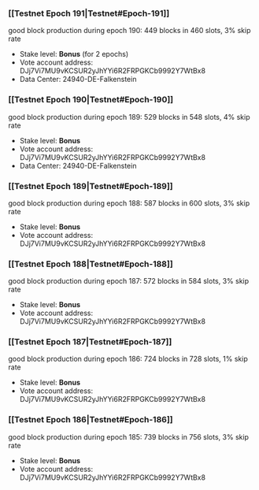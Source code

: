 ### [[Testnet Epoch 191|Testnet#Epoch-191]]
good block production during epoch 190: 449 blocks in 460 slots, 3% skip rate
* Stake level: **Bonus** (for 2 epochs)
* Vote account address: DJj7Vi7MU9vKCSUR2yJhYYi6R2FRPGKCb9992Y7WtBx8
* Data Center: 24940-DE-Falkenstein
### [[Testnet Epoch 190|Testnet#Epoch-190]]
good block production during epoch 189: 529 blocks in 548 slots, 4% skip rate
* Stake level: **Bonus**
* Vote account address: DJj7Vi7MU9vKCSUR2yJhYYi6R2FRPGKCb9992Y7WtBx8
* Data Center: 24940-DE-Falkenstein
### [[Testnet Epoch 189|Testnet#Epoch-189]]
good block production during epoch 188: 587 blocks in 600 slots, 3% skip rate
* Stake level: **Bonus**
* Vote account address: DJj7Vi7MU9vKCSUR2yJhYYi6R2FRPGKCb9992Y7WtBx8
### [[Testnet Epoch 188|Testnet#Epoch-188]]
good block production during epoch 187: 572 blocks in 584 slots, 3% skip rate
* Stake level: **Bonus**
* Vote account address: DJj7Vi7MU9vKCSUR2yJhYYi6R2FRPGKCb9992Y7WtBx8
### [[Testnet Epoch 187|Testnet#Epoch-187]]
good block production during epoch 186: 724 blocks in 728 slots, 1% skip rate
* Stake level: **Bonus**
* Vote account address: DJj7Vi7MU9vKCSUR2yJhYYi6R2FRPGKCb9992Y7WtBx8
### [[Testnet Epoch 186|Testnet#Epoch-186]]
good block production during epoch 185: 739 blocks in 756 slots, 3% skip rate
* Stake level: **Bonus**
* Vote account address: DJj7Vi7MU9vKCSUR2yJhYYi6R2FRPGKCb9992Y7WtBx8